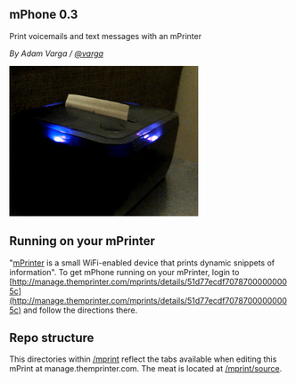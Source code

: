 mPhone 0.3
-----------------------------

Print voicemails and text messages with an mPrinter

*By Adam Varga / [@varga](https://twitter.com/varga)*

![Print voicemail example](https://github.com/abv/mPhone/raw/master/print_voicemail.gif)

Running on your mPrinter
-----------------------------

"[mPrinter](http://themprinter.com/) is a small WiFi-enabled device that prints dynamic snippets of information". To get mPhone running on your mPrinter, login to  [http://manage.themprinter.com/mprints/details/51d77ecdf70787000000005c](http://manage.themprinter.com/mprints/details/51d77ecdf70787000000005c) and follow the directions there.

Repo structure
-----------------------------

This directories within [/mprint](https://github.com/abv/mPhone/blob/master/mprint) reflect the tabs available when editing this mPrint at manage.themprinter.com. The meat is located at [/mprint/source](https://github.com/abv/mPhone/blob/master/mprint/source).
